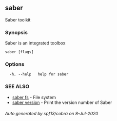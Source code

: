 ## saber

Saber toolkit

### Synopsis

Saber is an integrated toolbox

```
saber [flags]
```

### Options

```
  -h, --help   help for saber
```

### SEE ALSO

* [saber fs](saber_fs.md)	 - File system
* [saber version](saber_version.md)	 - Print the version number of Saber

###### Auto generated by spf13/cobra on 8-Jul-2020
